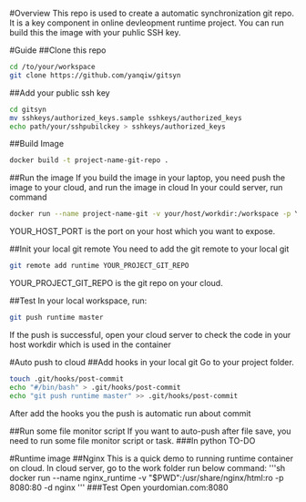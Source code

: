 #Overview
This repo is used to create a automatic synchronization git repo. It is a key component in online devleopment runtime project. You can run build this the image with your puhlic SSH key.

#Guide
##Clone this repo
```bash
cd /to/your/workspace
git clone https://github.com/yanqiw/gitsyn
```

##Add your public ssh key
```bash
cd gitsyn
mv sshkeys/authorized_keys.sample sshkeys/authorized_keys 
echo path/your/sshpubilckey > sshkeys/authorized_keys
```
##Build Image
```bash
docker build -t project-name-git-repo .
```

##Run the image
If you build the image in your laptop, you need push the image to your cloud, and run the image in cloud
In your could server, run command
```bash
docker run --name project-name-git -v your/host/workdir:/workspace -p YOUR_HOST_PORT:22 project-name-git-repo
```
YOUR_HOST_PORT is the port on your host which you want to expose.

##Init your local git remote
You need to add the git remote to your local git
```bash
git remote add runtime YOUR_PROJECT_GIT_REPO
```
YOUR_PROJECT_GIT_REPO is the git repo on your cloud. 

##Test
In your local workspace, run:
```bash
git push runtime master
```
If the push is successful, open your cloud server to check the code in your host workdir which is used in the container 

#Auto push to cloud
##Add hooks in your local git
Go to your project folder.
```bash
touch .git/hooks/post-commit
echo "#/bin/bash" > .git/hooks/post-commit
echo "git push runtime master" >> .git/hooks/post-commit
```
After add the hooks you the push is automatic run about commit

##Run some file monitor script
If you want to auto-push after file save, you need to run some file monitor script or task.
###In python
TO-DO


#Runtime image
##Nginx
This is a quick demo to running runtime container on cloud. In cloud server, go to the work folder run below command:
'''sh
docker run --name nginx_runtime -v "$PWD":/usr/share/nginx/html:ro -p 8080:80 -d nginx
'''
###Test
Open yourdomian.com:8080
